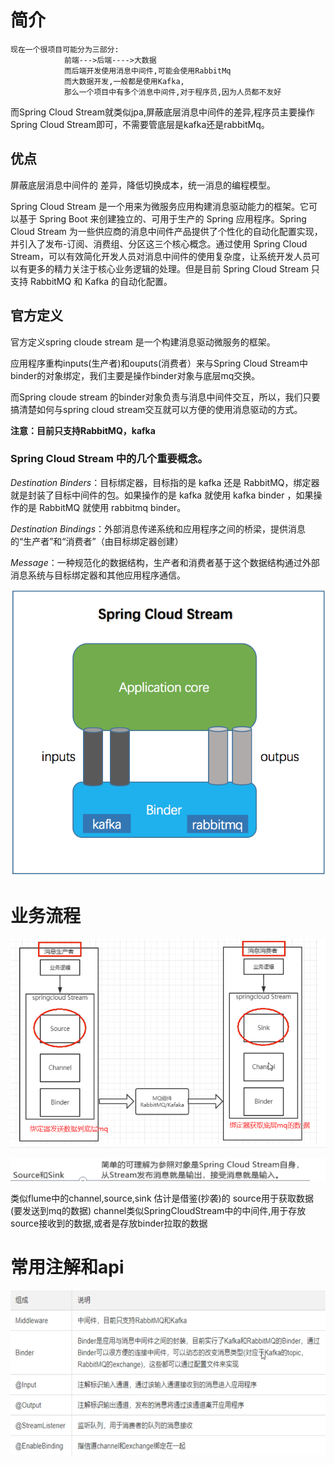 # 简介

```
现在一个很项目可能分为三部分:
			前端--->后端---->大数据
			而后端开发使用消息中间件,可能会使用RabbitMq
			而大数据开发,一般都是使用Kafka,
			那么一个项目中有多个消息中间件,对于程序员,因为人员都不友好

```

而Spring Cloud Stream就类似jpa,屏蔽底层消息中间件的差异,程序员主要操作Spring Cloud Stream即可，不需要管底层是kafka还是rabbitMq。



## 优点

屏蔽底层消息中间件的 差异，降低切换成本，统一消息的编程模型。





Spring Cloud Stream 是一个用来为微服务应用构建消息驱动能力的框架。它可以基于 Spring Boot 来创建独立的、可用于生产的 Spring 应用程序。Spring Cloud Stream 为一些供应商的消息中间件产品提供了个性化的自动化配置实现，并引入了发布-订阅、消费组、分区这三个核心概念。通过使用 Spring Cloud Stream，可以有效简化开发人员对消息中间件的使用复杂度，让系统开发人员可以有更多的精力关注于核心业务逻辑的处理。但是目前 Spring Cloud Stream 只支持 RabbitMQ 和 Kafka 的自动化配置。



## 官方定义

官方定义spring cloude stream 是一个构建消息驱动微服务的框架。

应用程序重构inputs(生产者)和ouputs(消费者）来与Spring Cloud Stream中binder的对象绑定，我们主要是操作binder对象与底层mq交换。

而Spring cloude stream 的binder对象负责与消息中间件交互，所以，我们只要搞清楚如何与spring cloud stream交互就可以方便的使用消息驱动的方式。



**注意：目前只支持RabbitMQ，kafka**



### Spring Cloud Stream 中的几个重要概念。

*Destination Binders*：目标绑定器，目标指的是 kafka 还是 RabbitMQ，绑定器就是封装了目标中间件的包。如果操作的是 kafka 就使用 kafka binder ，如果操作的是 RabbitMQ 就使用 rabbitmq binder。

*Destination Bindings*：外部消息传递系统和应用程序之间的桥梁，提供消息的“生产者”和“消费者”（由目标绑定器创建）

*Message*：一种规范化的数据结构，生产者和消费者基于这个数据结构通过外部消息系统与目标绑定器和其他应用程序通信。



![img](../../../\sources\springcloud\273364-20190924095629304-2092960942.png)



# 业务流程

![](../\图片\SpringCloudStream的12.png)

![](../\图片\SpringCloudStream的14.png)

类似flume中的channel,source,sink  估计是借鉴(抄袭)的
  	source用于获取数据(要发送到mq的数据)
  	channel类似SpringCloudStream中的中间件,用于存放source接收到的数据,或者是存放binder拉取的数据	





# 常用注解和api

![](../\图片\SpringCloudStream的15.png)